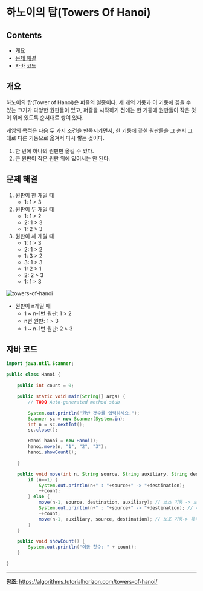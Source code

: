 하노이의 탑(Towers Of Hanoi)
===

Contents
---

-	[개요](#개요)
-	[문제 해결](#문제-해결)
-	[자바 코드](#자바-코드)

개요
---

하노이의 탑(Tower of Hanoi)은 퍼즐의 일종이다. 세 개의 기둥과 이 기둥에 꽂을 수 있는 크기가 다양한 원판들이 있고, 퍼즐을 시작하기 전에는 한 기둥에 원판들이 작은 것이 위에 있도록 순서대로 쌓여 있다.

게임의 목적은 다음 두 가지 조건을 만족시키면서, 한 기둥에 꽂힌 원판들을 그 순서 그대로 다른 기둥으로 옮겨서 다시 쌓는 것이다.

1.	한 번에 하나의 원판만 옮길 수 있다.
2.	큰 원판이 작은 원판 위에 있어서는 안 된다.

문제 해결
---

1.	원판이 한 개일 때
	-	1: 1 > 3
2.	원판이 두 개일 때
	-	1: 1 > 2
	-	2: 1 > 3
	-	1: 2 > 3
3.	원판이 세 개일 때
	-	1: 1 > 3
	-	2: 1 > 2
	-	1: 3 > 2
	-	3: 1 > 3
	-	1: 2 > 1
	-	2: 2 > 3
	-	1: 1 > 3

![towers-of-hanoi](https://i1.wp.com/algorithms.tutorialhorizon.com/files/2015/02/Tower-Of-Hanoi-1.png?resize=733%2C1024&ssl=1)

-	원판이 n개일 때
	-	1 ~ n-1번 원판: 1 > 2
	-	n번 원판: 1 > 3
	-	1 ~ n-1번 원판: 2 > 3

자바 코드
---

```java
import java.util.Scanner;

public class Hanoi {

    public int count = 0;

    public static void main(String[] args) {
        // TODO Auto-generated method stub

        System.out.println("원반 갯수를 입력하세요.");
        Scanner sc = new Scanner(System.in);
        int n = sc.nextInt();
        sc.close();

        Hanoi hanoi = new Hanoi();
        hanoi.move(n, "1", "2", "3");
        hanoi.showCount();

    }

    public void move(int n, String source, String auxiliary, String destination) {
        if (n==1) {
            System.out.println(n+" : "+source+" -> "+destination);
            ++count;
        } else {
            move(n-1, source, destination, auxiliary); // 소스 기둥 -> 보조 기둥
            System.out.println(n+" : "+source+" -> "+destination); // 마지막 원판 목적지로 이동(전체원판수가 1이 아닐때)
            ++count;
            move(n-1, auxiliary, source, destination); // 보조 기둥-> 목적지 기둥
        }
    }

    public void showCount() {
        System.out.println("이동 횟수: " + count);
    }

}
```

---

<b>참조</b>: https://algorithms.tutorialhorizon.com/towers-of-hanoi/
